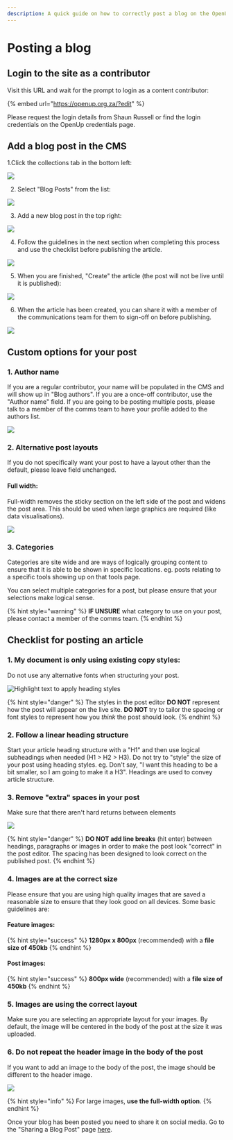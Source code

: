 ```yaml
---
description: A quick guide on how to correctly post a blog on the OpenUp website
---
```


# Posting a blog

## Login to the site as a contributor

Visit this URL and wait for the prompt to login as a content contributor:

{% embed url="https://openup.org.za/?edit" %}

Please request the login details from Shaun Russell or find the login credentials on the OpenUp credentials page.

## Add a blog post in the CMS

1.Click the collections tab in the bottom left:

![](../../.gitbook/assets/image%20%2811%29.png)

2. Select "Blog Posts" from the list:

![](../../.gitbook/assets/image%20%287%29.png)

3. Add a new blog post in the top right:

![](../../.gitbook/assets/image%20%289%29.png)

4. Follow the guidelines in the next section when completing this process and use the checklist before publishing the article.

![](../../.gitbook/assets/image%20%284%29.png)

5. When you are finished, "Create" the article \(the post will not be live until it is published\):

![](../../.gitbook/assets/image.png)

6. When the article has been created, you can share it with a member of the communications team for them to sign-off on before publishing.

![](../../.gitbook/assets/image%20%285%29.png)

## Custom options for your post

### 1. Author name

If you are a regular contributor, your name will be populated in the CMS and will show up in "Blog authors". If you are a once-off contributor, use the "Author name" field. If you are going to be posting multiple posts, please talk to a member of the comms team to have your profile added to the authors list.

![](../../.gitbook/assets/image%20%286%29.png)

### 2. Alternative post layouts

If you do not specifically want your post to have a layout other than the default, please leave field unchanged.

#### Full width:

Full-width removes the sticky section on the left side of the post and widens the post area. This should be used when large graphics are required \(like data visualisations\).

![](../../.gitbook/assets/image%20%2810%29.png)

### 3. Categories

Categories are site wide and are ways of logically grouping content to ensure that it is able to be shown in specific locations. eg. posts relating to a specific tools showing up on that tools page.

You can select multiple categories for a post, but please ensure that your selections make logical sense. 

{% hint style="warning" %}
**IF UNSURE** what category to use on your post, please contact a member of the comms team.
{% endhint %}

## Checklist for posting an article

### 1. My document is only using existing copy styles:

Do not use any alternative fonts when structuring your post.

![Highlight text to apply heading styles](../../.gitbook/assets/image%20%281%29.png)

{% hint style="danger" %}
The styles in the post editor **DO NOT** represent how the post will appear on the live site. **DO NOT** try to tailor the spacing or font styles to represent how you _think_ the post should look.
{% endhint %}

### 2. Follow a linear heading structure

Start your article heading structure with a "H1" and then use logical subheadings when needed \(H1 &gt; H2 &gt; H3\). Do not try to "style" the size of your post using heading styles. eg. Don't say, "I want this heading to be a bit smaller, so I am going to make it a H3". Headings are used to convey article structure.

### 3. Remove "extra" spaces in your post

Make sure that there aren't hard returns between elements

![](../../.gitbook/assets/article-spacing.png)

{% hint style="danger" %}
**DO NOT add line breaks** \(hit enter\) between headings, paragraphs or images in order to make the post look "correct" in the post editor. The spacing has been designed to look correct on the published post.
{% endhint %}

### 4. Images are at the correct size

Please ensure that you are using high quality images that are saved a reasonable size to ensure that they look good on all devices. Some basic guidelines are:

#### **Feature images:**

{% hint style="success" %}
**1280px x 800px** \(recommended\) with a **file size of 450kb**
{% endhint %}

#### **Post images:**

{% hint style="success" %}
**800px wide** \(recommended\) with a **file size of 450kb**
{% endhint %}

### 5. Images are using the correct layout

Make sure you are selecting an appropriate layout for your images. By default, the image will be centered in the body of the post at the size it was uploaded. 

### 6. Do not repeat the header image in the body of the post

If you want to add an image to the body of the post, the image should be different to the header image.

![](../../.gitbook/assets/image%20%282%29.png)

{% hint style="info" %}
For large images, **use the full-width option**.
{% endhint %}

Once your blog has been posted you need to share it on social media. Go to the "Sharing a Blog Post" page [here](sharing-a-blog-post.md). 

